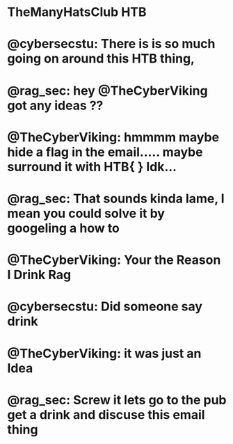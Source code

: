 # TheManyHatsClub HTB

# @cybersecstu: There is is so much going on around this HTB thing, 
# @rag_sec: hey @TheCyberViking got any ideas ??
# @TheCyberViking: hmmmm maybe hide a flag in the email..... maybe surround it with HTB{ } Idk... 
# @rag_sec: That sounds kinda lame, I mean you could solve it by googeling a how to
# @TheCyberViking: Your the Reason I Drink Rag 
# @cybersecstu: Did someone say drink
# @TheCyberViking: it was just an Idea
# @rag_sec: Screw it lets go to the pub get a drink and discuse this email thing
